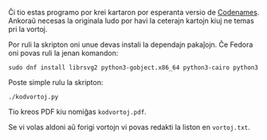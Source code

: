 Ĉi tio estas programo por krei kartaron por esperanta versio de
[Codenames](https://boardgamegeek.com/boardgame/178900/codenames).
Ankoraŭ necesas la originala ludo por havi la ceterajn kartojn kiuj
ne temas pri la vortoj.

Por ruli la skripton oni unue devas instali la dependajn pakaĵojn. Ĉe
Fedora oni povas ruli la jenan komandon:

    sudo dnf install librsvg2 python3-gobject.x86_64 python3-cairo python3

Poste simple rulu la skripton:

    ./kodvortoj.py

Tio kreos PDF kiu nomiĝas `kodvortoj.pdf`.

Se vi volas aldoni aŭ forigi vortojn vi povas redakti la liston en
`vortoj.txt`.
